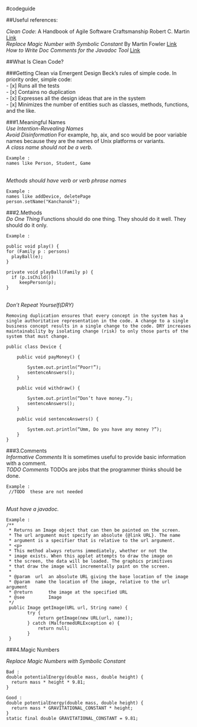 #codeguide

##Useful references:

*Clean Code*: A Handbook of Agile Software Craftsmanship Robert C. Martin
[Link](http://ricardogeek.com/docs/clean_code.pdf)
<br>*Replace Magic Number with Symbolic Constant* By Martin Fowler
[Link](https://refactoring.com/catalog/replaceMagicNumberWithSymbolicConstant.html)
<br>*How to Write Doc Comments for the Javadoc Tool* [Link](http://www.oracle.com/technetwork/articles/java/index-137868.html)

##What Is Clean Code? 

###Getting Clean via Emergent Design
Beck’s rules of simple code. In priority order, simple code: 
<br>- [x] Runs all the tests 
<br>- [x] Contains no duplication 
<br>- [x] Expresses all the design ideas that are in the system 
<br>- [x] Minimizes the number of entities such as classes, methods, functions, and the like.

###1.Meaningful Names
<br>*Use Intention-Revealing Names*
<br>*Avoid Disinformation* For example, hp, aix, and sco would be poor variable names because they are the names of Unix platforms or variants. 
<br>*A class name should not be a verb.*
```
Example :
names like Person, Student, Game
 ``` 
<br>*Methods should have verb or verb phrase names*
```
Example :
names like addDevice, deletePage  
person.setName("Kanchanok");
``` 


###2.Methods
<br>*Do One Thing*  Functions should do one thing. They should do it well. They should do it only.
```
Example :

public void play() { 
for (Family p : persons) 
  playBall(e); 
} 

private void playBall(Family p) { 
  if (p.isChild()) 
     keepPerson(p); 
}  
```
<br>*Don’t Repeat Yourself(DRY)*

	Removing duplication ensures that every concept in the system has a single authoritative representation in the code. A change to a single business concept results in a single change to the code. DRY increases maintainability by isolating change (risk) to only those parts of the system that must change.

```
public class Device {
 
	public void payMoney() {
 
		System.out.println(“Poor!”);
		sentenceAnswers();
	}
 
	public void withdraw() {
 
		System.out.println(“Don’t have money.”);
		sentenceAnswers();
	}
 
	public void sentenceAnswers() {

		System.out.println(“Umm, Do you have any money ?”);		
	}
}
```

###3.Comments
<br>*Informative Comments* It is sometimes useful to provide basic information with a comment. 
<br>*TODO Comments* TODOs are jobs that the programmer thinks should be done.
```
Example :
 //TODO  these are not needed 
 ```
<br>*Must have a javadoc.*
```
Example :
/**
 * Returns an Image object that can then be painted on the screen. 
 * The url argument must specify an absolute {@link URL}. The name
 * argument is a specifier that is relative to the url argument. 
 * <p>
 * This method always returns immediately, whether or not the 
 * image exists. When this applet attempts to draw the image on
 * the screen, the data will be loaded. The graphics primitives 
 * that draw the image will incrementally paint on the screen. 
 *
 * @param  url  an absolute URL giving the base location of the image
 * @param  name the location of the image, relative to the url argument
 * @return      the image at the specified URL
 * @see         Image
 */
 public Image getImage(URL url, String name) {
        try {
            return getImage(new URL(url, name));
        } catch (MalformedURLException e) {
            return null;
        }
 }
```

###4.Magic Numbers 

*Replace Magic Numbers with Symbolic Constant*
```
Bad :
double potentialEnergy(double mass, double height) {
  return mass * height * 9.81;
}

Good :
double potentialEnergy(double mass, double height) {
  return mass * GRAVITATIONAL_CONSTANT * height;
}
static final double GRAVITATIONAL_CONSTANT = 9.81;
```


